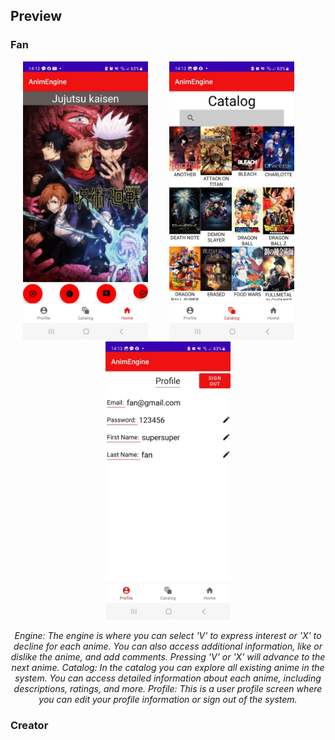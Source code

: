 
## Preview
### Fan
<p align="center">
    <img src="Images/fan_engine.jpeg" alt="Engine" width="200" style="margin-right: 30px;" />
    <img src="Images/fan_catalog.jpeg" alt="Catalog" width="200" style="margin-right: 30px;" />
    <img src="Images/fan_profile.jpeg" alt="Profile" width="200" />
</p>

<p align="center">
    <em>Engine: The engine is where you can select 'V' to express interest or 'X' to decline for each anime. You can also access additional information, like or dislike the anime, and add comments. Pressing 'V' or 'X' will advance to the next anime.</em>
    <em>Catalog: In the catalog you can explore all existing anime in the system. You can access detailed information about each anime, including descriptions, ratings, and more.</em>
    <em>Profile: This is a user profile screen where you can edit your profile information or sign out of the system.</em>
</p>

### Creator

